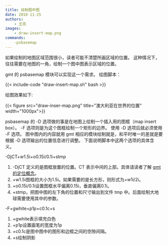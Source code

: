 ```yaml
---
title: 绘制图中图
date: 2018-11-25
authors:
    - 王亮
images:
    - draw-insert-map.png
commands:
    -psbasemap
---
```


如果绘制的地图区域范围很小，读者可能不清楚所画区域的位置。
这种情况下，往往需要在地图的一角，绘制一个图中图表示区域的位置。

gmt 的 psbasemap 模块可以实现这一个需求。
绘图脚本：

{{< include-code "draw-insert-map.sh" bash >}}

绘图效果如下:

{{< figure src="draw-inser-map.png" title="澳大利亚在世界的位置" width="1000px">}}

psbasemap 的 -D 选项做的事是在地图上绘制一个插入用的图框（map insert box）。
-F 选项则是为这个图框绘制一个矩形的边界。
使用 -D 选项后就必须使用 -F 选项。
图中图内的内容就用 gmt 相应的模块绘制就是，和平时唯一的差就是要根据 -D 选项输出的位置信息进行调整。
下面说明脚本中这两个选项的具体含义。

-DjCT+w1.5i+o0.15i/0.1i+stmp

1. -DjCT 定义的是图框放置的位置。CT 表示中间的上部。具体请读者了解 [gmt 的定位概念](https://docs.gmt-china.org/basic/embellishments/#id2)。
2. +w1.5i图框的大小为1.5i。如果需要的是长方形，则形式为+w1i/2i。
3. +o0.15i/0.1i设置图框水平偏离0.15i，垂直偏离0.1i。
4. +stmp，把图中图的左下角的位置和尺寸输出到文件 tmp 中。后面绘制大地球需要使用其中的参数。

-F+gwhite+p1p+c0.1c+s

1. +gwhite表示填充白色
2. +p1p设置画笔的宽度为1p
3. +c0.1c是图中图中的图形和边框之间的空隙间隔。
4. +s绘制阴影


